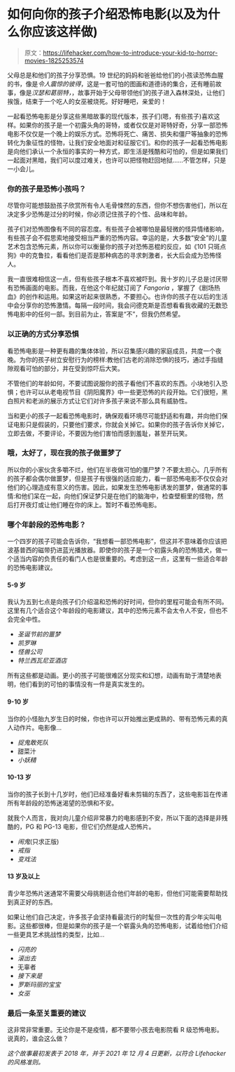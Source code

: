 # 如何向你的孩子介绍恐怖电影(以及为什么你应该这样做)

> 原文：<https://lifehacker.com/how-to-introduce-your-kid-to-horror-movies-1825253574>

父母总是和他们的孩子分享恐惧。19 世纪的妈妈和爸爸给他们的小孩读恐怖血腥的书，像是*令人震惊的彼得*，这是一套可怕的图画和道德诗的集合，还有睡前故事，像是*汉瑟和葛丽特，*，故事开始于父母带领他们的孩子进入森林深处，让他们挨饿，结束于一个吃人的女巫被烧死。好好睡吧，亲爱的！



一起看恐怖电影是分享这些黑暗故事的现代版本，孩子们(嗯，有些孩子)喜欢这样。如果你的孩子是一个初露头角的哥特，或者仅仅是对哥特好奇，分享一部恐怖电影不仅仅是一个晚上的娱乐方式。恐怖将死亡、痛苦、损失和僵尸等抽象的恐怖转化为象征性的怪物，让我们安全地面对和征服它们。和你的孩子一起看恐怖电影是向他们承认一个永恒的事实的一种方式，即生活是残酷和可怕的，但是如果我们一起面对黑暗，我们可以度过难关，也许可以把怪物赶回地狱……不管怎样，只是一小会儿。

### 你的孩子是恐怖小孩吗？

尽管你可能想鼓励孩子欣赏所有令人毛骨悚然的东西，但你不想伤害他们，所以在决定多少恐怖是过分的时候，你必须记住孩子的个性、品味和年龄。

孩子们对恐怖图像有不同的容忍度。有些孩子会被哪怕是最轻微的怪异情绪影响，有些孩子会不假思索地接受相当严重的恐怖内容。幸运的是，大多数“安全”的儿童艺术包含恐怖元素，所以你可以衡量你的孩子对恐怖恶棍的反应，如《101 只斑点狗》中的克鲁拉，看看他们是否是那种病态的寻求刺激者，长大后会成为恐怖怪人。

我一直很难相信这一点，但有些孩子根本不喜欢被吓到。我十岁的儿子总是讨厌带有恐怖画面的电影。而我，在他这个年纪就订阅了 *Fangoria* ，掌握了《剧场热血》的创作和运用。如果这听起来很熟悉，不要担心。也许你的孩子在以后的生活中会分享你的恐怖激情。每隔一段时间，我会问德克斯是否想看看我收藏的无数恐怖电影中的任何一部。到目前为止，答案是“不”，但我仍然希望。

### 以正确的方式分享恐惧

看恐怖电影是一种更有趣的集体体验，所以召集感兴趣的家庭成员，共度一个夜晚。为你的孩子树立安慰行为的榜样:教他们古老的消除恐惧的技巧，通过手指缝隙观看可怕的部分，并在受到惊吓后大笑。

不管他们的年龄如何，不要试图说服你的孩子看他们不喜欢的东西。小块地引入恐惧；也许可以从老电视节目《阴阳魔界》中一些更恐怖的片段开始。它们很短，黑白照片和老派的展示方式让它们对许多孩子来说不那么具有威胁性。

当和更小的孩子一起看恐怖电影时，确保观看环境尽可能舒适和有趣，并向他们保证电影只是假装的，只要他们要求，你就会关掉它。如果你的孩子告诉你关掉它，立即去做，不要评论，不要因为他们害怕而感到羞耻，甚至开玩笑。

### 哦，太好了，现在我的孩子做噩梦了

所以你的小家伙贪多嚼不烂，他们在半夜做可怕的僵尸梦？不要太担心。几乎所有的孩子都会偶尔做噩梦，但是孩子有很强的适应能力，看一部恐怖电影不仅仅会对他们的心理造成有意义的伤害。因此，如果发生恐怖电影诱发的噩梦，做通常的事情:和他们呆在一起，向他们保证梦只是在他们的脑海中，检查壁橱里的怪物，然后打开夜灯或让他们睡在你的床上。暂时不看恐怖电影。

### 哪个年龄段的恐怖电影？

一个四岁的孩子可能会告诉你，“我想看一部恐怖电影”，但这并不意味着你应该把波基普西的磁带扔进蓝光播放器。即使你的孩子是一个初露头角的恐怖猎犬，做一个适当内容的负责任的看门人也是很重要的。考虑到这一点，这里有一些适合年龄的恐怖电影建议。

#### 5-9 岁

我认为五到七点是向孩子们介绍温和恐怖的好时间，但你的里程可能会有所不同。这里有几个适合这个年龄段的电影建议，其中的恐怖元素不会太令人不安，但也不会完全中性。

*   *圣诞节前的噩梦*
*   *凯罗琳*
*   *怪兽公司*
*   *特兰西瓦尼亚酒店*

所有这些都是动画。更小的孩子可能很难区分现实和幻想，动画有助于清楚地表明，他们看到的可怕的事情没有一件是真实发生的。

#### 9-10 岁

当你的小怪胎九岁生日的时候，你也许可以开始推出更成熟的、带有恐怖元素的真人动作片。电影像…

*   *捉鬼敢死队*
*   甜菜汁
*   *小妖精*

#### 10-13 岁

当你的孩子长到十几岁时，他们已经准备好看未剪辑的东西了，这些电影旨在传递所有年龄段的恐怖迷渴望的恐惧和不安。

就我个人而言，我对向儿童介绍非常暴力的电影感到不安，所以下面的选择是非残酷的，PG 和 PG-13 电影，但它们仍然是成人恐怖片。

*   *闹鬼*(只求正版)
*   *戒指*
*   *变戏法*

#### 13 岁及以上

青少年恐怖片迷通常不需要父母挑剔适合他们年龄的电影，但他们可能需要帮助找到真正好的东西。

如果让他们自己决定，许多孩子会坚持看最流行的时髦但一次性的青少年尖叫电影。这些都很棒，但是如果你的孩子是一个崭露头角的恐怖电影，试着给他们介绍一些更具艺术挑战性的类型，比如…

*   *闪亮的*
*   *滚出去*
*   无辜者
*   *接下来是*
*   *罗斯玛丽的宝宝*
*   *女巫*

### 最后一条至关重要的建议

这非常非常重要。无论你是不是疫情，都不要带小孩去电影院看 R 级恐怖电影。说真的，谁会这么做？

*这个故事最初发表于 2018 年，并于 2021 年 12 月 4 日更新，以符合 Lifehacker 的风格准则。*